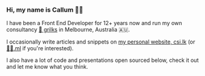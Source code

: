 ### Hi, my name is Callum 🧔‍♂️

I have been a Front End Developer for 12+ years now and run my own consultancy [🐓 grilks](http://grilks.com) in Melbourne, Australia 🇦🇺.

I occasionally write articles and snippets on [my personal website, csi.lk](https://csi.lk) (or [🧔‍♂️.ml](🧔‍♂️.ml) if you're interested).

I also have a lot of code and presentations open sourced below, check it out and let me know what you think.

